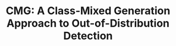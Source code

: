 ---
layout: default
title: 'CMG: A Class-Mixed Generation Approach to Out-of-Distribution Detection'
authors: Mengyu Wang*, <strong>Yijia Shao*</strong>, Haowei Lin, Wenpeng Hu, Bing Liu
publication: In ECML-PKDD 2022.
year: 2022.03
pdf: https://www.cs.uic.edu/~liub/publications/ECML-2022-OOD-detection.pdf
code: https://github.com/shaoyijia/CMG
official_link: https://2022.ecmlpkdd.org/wp-content/uploads/2022/09/sub_531.pdf
---